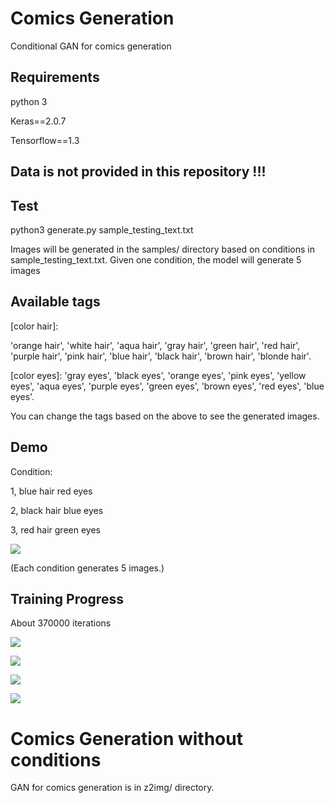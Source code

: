 # Comics Generation
Conditional GAN for comics generation

## Requirements
python 3

Keras==2.0.7

Tensorflow==1.3

## Data is not provided in this repository !!!

## Test
python3 generate.py sample_testing_text.txt

Images will be generated in the samples/ directory based on conditions in sample_testing_text.txt. Given one condition, the model will generate 5 images

## Available tags
[color hair]:

'orange hair', 'white hair', 'aqua hair', 'gray hair', 'green hair', 'red hair', 'purple hair', 'pink hair', 'blue hair', 'black hair', 'brown hair', 'blonde hair'.

[color eyes]: 
'gray eyes', 'black eyes', 'orange eyes', 'pink eyes', 'yellow eyes', 'aqua eyes', 'purple eyes', 'green eyes', 'brown eyes', 'red eyes', 'blue eyes'.

You can change the tags based on the above to see the generated images.

## Demo
Condition: 

1, blue hair red eyes

2, black hair blue eyes

3, red hair green eyes

![](https://raw.githubusercontent.com/cjerry1243/Comics_Generation/master/images/sample_testing_img.png)

(Each condition generates 5 images.)

## Training Progress 
About 370000 iterations

![](https://raw.githubusercontent.com/cjerry1243/Comics_Generation/master/images/progress1.png)

![](https://raw.githubusercontent.com/cjerry1243/Comics_Generation/master/images/progress2.png)

![](https://raw.githubusercontent.com/cjerry1243/Comics_Generation/master/images/progress3.png)

![](https://raw.githubusercontent.com/cjerry1243/Comics_Generation/master/images/progress4.png)

# Comics Generation without conditions
GAN for comics generation is in z2img/ directory.

